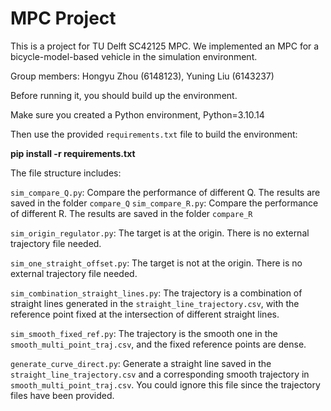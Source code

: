 # MPC Project

This is a project for TU Delft SC42125 MPC. We implemented an MPC for a bicycle-model-based vehicle in the simulation environment. 

Group members: Hongyu Zhou (6148123), Yuning Liu (6143237)

Before running it, you should build up the environment. 

Make sure you created a Python environment, Python=3.10.14

Then use the provided ```requirements.txt``` file to build the environment: 

**pip install -r requirements.txt**


The file structure includes: 

```sim_compare_Q.py```: Compare the performance of different Q. The results are saved in the folder ```compare_Q```
```sim_compare_R.py```: Compare the performance of different R. The results are saved in the folder ```compare_R```

```sim_origin_regulator.py```: The target is at the origin. There is no external trajectory file needed. 

```sim_one_straight_offset.py```: The target is not at the origin. There is no external trajectory file needed. 

```sim_combination_straight_lines.py```: The trajectory is a combination of straight lines generated in the ```straight_line_trajectory.csv```, with the reference point fixed at the intersection of different straight lines. 

```sim_smooth_fixed_ref.py```: The trajectory is the smooth one in the ```smooth_multi_point_traj.csv```, and the fixed reference points are dense. 

```generate_curve_direct.py```: Generate a straight line saved in the ```straight_line_trajectory.csv``` and a corresponding smooth trajectory in ```smooth_multi_point_traj.csv```. You could ignore this file since the trajectory files have been provided. 